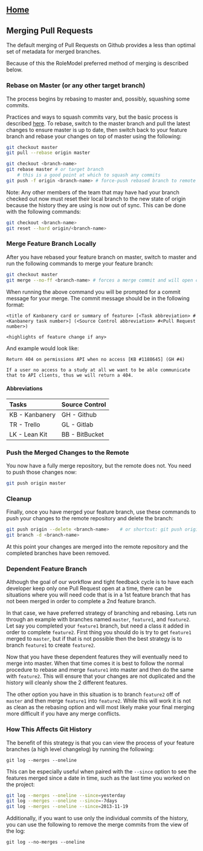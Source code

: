 ## [Home](../README.md)

## Merging Pull Requests

The default merging of Pull Requests on Github provides a less than optimal set of metadata for merged branches.

Because of this the RoleModel preferred method of merging is described below.

### Rebase on Master (or any other target branch)

The process begins by rebasing to master and, possibly, squashing some commits.

Practices and ways to squash commits vary, but the basic process is described [here](http://gitready.com/advanced/2009/02/10/squashing-commits-with-rebase.html).  To rebase, switch to the master branch and pull the latest changes to ensure master is up to date, then switch back to your feature branch and rebase your changes on top of master using the following:

```bash
git checkout master
git pull --rebase origin master

git checkout <branch-name>
git rebase master # or target branch
    # this is a good point at which to squash any commits
git push -f origin <branch-name> # force-push rebased branch to remote
```

Note: Any other members of the team that may have had your branch checked out now must reset their local branch to the new state of origin because the history they are using is now out of sync. This can be done with the following commands:


```bash
git checkout <branch-name>
git reset --hard origin/<branch-name>
```

### Merge Feature Branch Locally

After you have rebased your feature branch on master, switch to master and run the following commands to merge your feature branch:

```bash
git checkout master
git merge --no-ff <branch-name> # forces a merge commit and will open commit prompt
```

When running the above command you will be prompted for a commit message for your merge. The commit message should be in the following format:

```
<title of Kanbanery card or summary of feature> [<Task abbreviation> #<Kanbanery task number>] (<Source Control abbreviation> #<Pull Request number>)

<highlights of feature change if any>
```

And example would look like:

```
Return 404 on permissions API when no access [KB #1188645] (GH #4)

If a user no access to a study at all we want to be able communicate that to API clients, thus we will return a 404.
```

#### Abbreviations

|Tasks            |Source Control
|:----------------|:-------------
|  KB - Kanbanery |  GH - Github
|  TR - Trello    |  GL - Gitlab
|  LK - Lean Kit  |  BB - BitBucket

### Push the Merged Changes to the Remote

You now have a fully merge repository, but the remote does not.  You need to push those changes now: 

```bash
git push origin master
```

### Cleanup

Finally, once you have merged your feature branch, use these commands to push your changes to the remote repository and delete the branch:

```bash
git push origin --delete <branch-name>    # or shortcut: git push origin :<branch-name>
git branch -d <branch-name>
```

At this point your changes are merged into the remote repository and the completed branches have been removed.  

### Dependent Feature Branch

Although the goal of our workflow and tight feedback cycle is to have each developer keep only one Pull Request open at a time, there can be situations where you will need code that is in a 1st feature branch that has not been merged in order to complete a 2nd feature branch.

In that case, we have preferred strategy of branching and rebasing. Lets run through an example with branches named `master`, `feature1`, and `feature2`. Let say you completed your `feature1` branch, but need a class it added in order to complete `feature2`. First thing you should do is try to get `feature1` merged to `master`, but if that is not possible then the best strategy is to branch `feature1` to create `feature2`.

Now that you have these dependent features they will eventually need to merge into master. When that time comes it is best to follow the normal procedure to rebase and merge `feature1` into master and then do the same with `feature2`. This will ensure that your changes are not duplicated and the history will cleanly show the 2 different features.

The other option you have in this situation is to branch `feature2` off of `master` and then merge `feature1` into `feature2`. While this will work it is not as clean as the rebasing option and will most likely make your final merging more difficult if you have any merge conflicts.

### How This Affects Git History

The benefit of this strategy is that you can view the process of your feature branches (a high level changelog) by running the following:

```
git log --merges --oneline
```

This can be especially useful when paired with the `--since` option to see the features merged since a date in time, such as the last time you worked on the project:

```bash
git log --merges --oneline --since=yesterday
git log --merges --oneline --since=-7days
git log --merges --oneline --since=2013-11-19
```

Additionally, if you want to use only the individual commits of the history, you can use the following to remove the merge commits from the view of the log:

```
git log --no-merges --oneline
```
